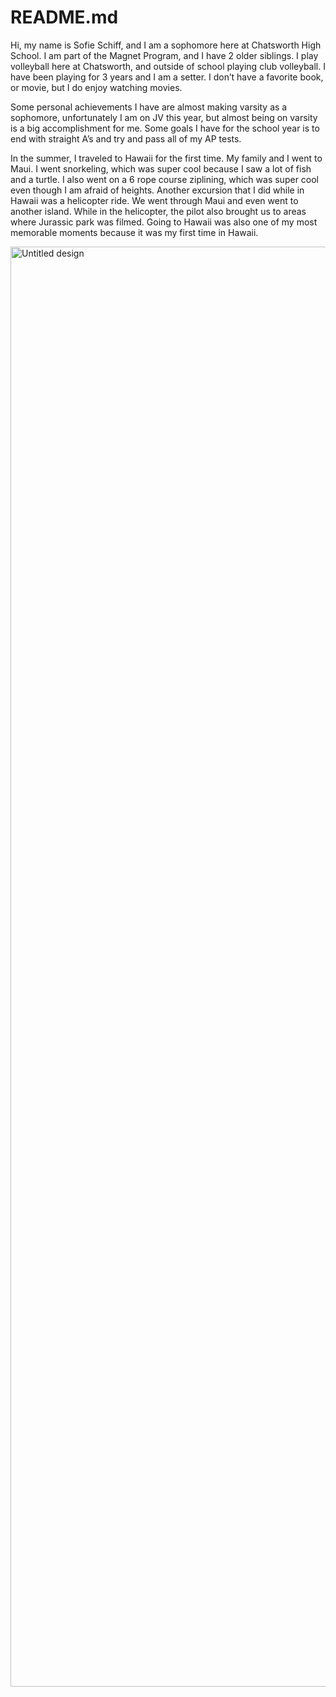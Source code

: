 # README.md
Hi, my name is Sofie Schiff, and I am a sophomore here at Chatsworth High School. I am part of the Magnet Program, and I have 2 older siblings. I play volleyball here at Chatsworth, and outside of school playing club volleyball. I have been playing for 3 years and I am a setter. I don’t have a favorite book, or movie, but I do enjoy watching movies.

Some personal achievements I have are almost making varsity as a sophomore, unfortunately I am on JV this year, but almost being on varsity is a big accomplishment for me. Some goals I have for the school year is to end with straight A’s and try and pass all of my AP tests.

In the summer, I traveled to Hawaii for the first time. My family and I went to Maui. I went snorkeling, which was super cool because I saw a lot of fish and a turtle. I also went on a 6 rope course ziplining, which was super cool even though I am afraid of heights. Another excursion that I did while in Hawaii was a helicopter ride. We went through Maui and even went to another island. While in the helicopter, the pilot also brought us to areas where Jurassic park was filmed. Going to Hawaii was also one of my most memorable moments because it was my first time in Hawaii.

<img width="1728" height="2304" alt="Untitled design" src="https://github.com/user-attachments/assets/e71a46b0-43e1-4059-a955-f419a2648c5a" />
